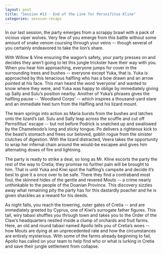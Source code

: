 ```yaml
---
layout: post
title: "Session #13 - End of the Line for Persnifitus Kline"
categories: session-recaps
---
```

In our last session, the party emerges from a scrappy brawl with a pack of vicious viper wolves. Very few of you emerge from this battle without some amount of snake venom coursing through your veins -- though several of you certainly endeavored to take the lion’s share. 

With Willow & Vine ensuring the wagon’s safety, your party presses on and decides they aren’t going to let this jungle trickster have their way with you. When you hear him approaching, everyone jumps for cover in the surrounding trees and bushes -- everyone except Yuka, that is. Yuka is approached by this tenacious halfling who has a bow drawn and an arrow pointed at his face. This man heard the word ‘everyone’ and wanted to know where they were, and Yuka was happy to oblige by immediately giving up Sally and Sulu’s position nearby. Another of Yuka’s phrases gives the halfling pause -- ‘Woodland Corps’ -- which inspires a thousand-yard stare and an immediate heel turn from the Halfling and his lizard mount.

The team springs into action as Maria bursts from the bushes and latches onto the lizard’s tail. Sulu and Sally leap across the scuffle and cut off Pernsifitus’ escape -- but not before Podrick is snatched up and swallowed by the Chameleodo’s long and sticky tongue. Po delivers a righteous kick to the beast’s stomach and frees our beloved, goblin rogue from the sinister clutches of digestion. With the lizard distracted, Veera takes the opportunity to wrap her infernal chain around the would-be escapee and gives him alternating doses of fire and lightning. 

The party is ready to strike a deal, so long as Mr. Kline escorts the party the rest of the way to Cretia; they promise no further pain will be brought to him. That is until Yuka and Kiwi spot the halfling’s campsite and decide it’s best to give it a once over to be safe. There they find a contraband most foul, the skinned hides of the gentle and revered Mouts -- a crime nearly unthinkable to the people of the Doanian Province. This discovery sizzles away what remaining pity the party has for this dastardly poacher and he is given shackles as a reward for his deeds.

As night falls, you reach the towering, outer gates of Cretia -- and are immediately greeted by Cyprus, one of Kiwi’s surrogate father figures. This tall, wiry tabaxi shuffles you through town and takes you to the Order of the Claw’s headquarters nestled inside a clump of orchards and fruit farms. Here, an old and round tabaxi named Apollo tells you of Cretia’s woes -- how Mouts are dying at an unprecedented rate and how the circumstances are entirely mysterious. With some of the farms already beginning to fail, Apollo has called on your team to help find who or what is lurking in Cretia and save their jungle settlement from collapse.
